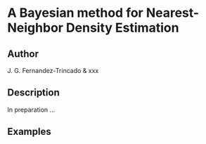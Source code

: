 A Bayesian method for Nearest-Neighbor Density Estimation 
==

Author 
--
J. G. Fernandez-Trincado & xxx

Description 
---

In preparation ...

Examples
--


